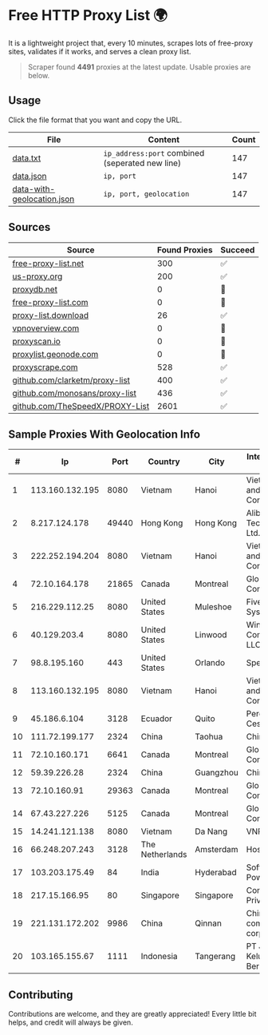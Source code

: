 
# Free HTTP Proxy List 🌍

It is a lightweight project that, every 10 minutes, scrapes lots of free-proxy sites, validates if it works, and serves a clean proxy list.


> Scraper found **4491** proxies at the latest update. Usable proxies are below.

## Usage

Click the file format that you want and copy the URL.


|File|Content|Count|
|----|-------|-----|
|[data.txt](https://raw.githubusercontent.com/themiralay/Proxy-List-World/master/data.txt)|`ip_address:port` combined (seperated new line)|147|
|[data.json](https://raw.githubusercontent.com/themiralay/Proxy-List-World/master/data.json)|`ip, port`|147|
|[data-with-geolocation.json](https://raw.githubusercontent.com/themiralay/Proxy-List-World/master/data-with-geolocation.json)|`ip, port, geolocation`|147|

## Sources

|Source|Found Proxies|Succeed|
|------|-------------|-------|
|[free-proxy-list.net](https://free-proxy-list.net)|300|✅|
|[us-proxy.org](https://www.us-proxy.org)|200|✅|
|[proxydb.net](http://proxydb.net)|0|🚫|
|[free-proxy-list.com](https://free-proxy-list.com/?page=&port=&type%5B%5D=http&type%5B%5D=https&up_time=0&search=Search)|0|🚫|
|[proxy-list.download](https://www.proxy-list.download/HTTP)|26|✅|
|[vpnoverview.com](https://vpnoverview.com/privacy/anonymous-browsing/free-proxy-servers)|0|🚫|
|[proxyscan.io](https://www.proxyscan.io)|0|🚫|
|[proxylist.geonode.com](https://proxylist.geonode.com/api/proxy-list?limit=300&page=1&sort_by=lastChecked&sort_type=desc&protocols=http,https)|0|🚫|
|[proxyscrape.com](https://api.proxyscrape.com/v2/?request=displayproxies&protocol=http&timeout=10000&country=all&ssl=all&anonymity=all)|528|✅|
|[github.com/clarketm/proxy-list](https://raw.githubusercontent.com/clarketm/proxy-list/master/proxy-list-raw.txt)|400|✅|
|[github.com/monosans/proxy-list](https://raw.githubusercontent.com/monosans/proxy-list/main/proxies/http.txt)|436|✅|
|[github.com/TheSpeedX/PROXY-List](https://raw.githubusercontent.com/TheSpeedX/PROXY-List/master/http.txt)|2601|✅|


## Sample Proxies With Geolocation Info

|#|Ip|Port|Country|City|Internet Service Provider|
|-|--|----|-------|----|-------------------------|
|1|113.160.132.195|8080|Vietnam|Hanoi|VietNam Post and Telecom Corporation|
|2|8.217.124.178|49440|Hong Kong|Hong Kong|Alibaba (US) Technology Co., Ltd.|
|3|222.252.194.204|8080|Vietnam|Hanoi|VietNam Post and Telecom Corporation|
|4|72.10.164.178|21865|Canada|Montreal|GloboTech Communications|
|5|216.229.112.25|8080|United States|Muleshoe|Five Area Systems, LLC|
|6|40.129.203.4|8080|United States|Linwood|Windstream Communications LLC|
|7|98.8.195.160|443|United States|Orlando|Spectrum|
|8|113.160.132.195|8080|Vietnam|Hanoi|VietNam Post and Telecom Corporation|
|9|45.186.6.104|3128|Ecuador|Quito|Perez Tito Julio Cesar|
|10|111.72.199.177|2324|China|Taohua|Chinanet|
|11|72.10.160.171|6641|Canada|Montreal|GloboTech Communications|
|12|59.39.226.28|2324|China|Guangzhou|Chinanet|
|13|72.10.160.91|29363|Canada|Montreal|GloboTech Communications|
|14|67.43.227.226|5125|Canada|Montreal|GloboTech Communications|
|15|14.241.121.138|8080|Vietnam|Da Nang|VNPT|
|16|66.248.207.243|3128|The Netherlands|Amsterdam|Hostkey B.V.|
|17|103.203.175.49|84|India|Hyderabad|Softgaurd Powertronics|
|18|217.15.166.95|80|Singapore|Singapore|Contabo Asia Private Limited|
|19|221.131.172.202|9986|China|Qinnan|China Mobile communications corporation|
|20|103.165.155.67|1111|Indonesia|Tangerang|PT Jaringan Keluarga Bersama|



## Contributing

Contributions are welcome, and they are greatly appreciated! Every
little bit helps, and credit will always be given.

